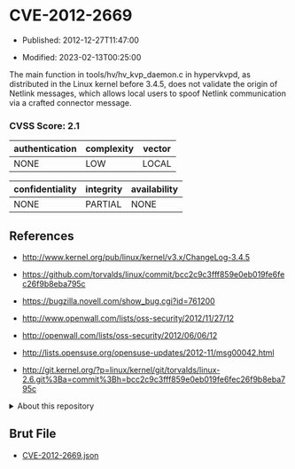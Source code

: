 # CVE-2012-2669

- Published: 2012-12-27T11:47:00

- Modified: 2023-02-13T00:25:00

The main function in tools/hv/hv_kvp_daemon.c in hypervkvpd, as distributed in the Linux kernel before 3.4.5, does not validate the origin of Netlink messages, which allows local users to spoof Netlink communication via a crafted connector message.

### CVSS Score: **2.1**

| authentication | complexity | vector |
| --- | --- | --- |
| NONE | LOW | LOCAL |

| confidentiality | integrity | availability |
| --- | --- | --- |
| NONE | PARTIAL | NONE |

## References

* http://www.kernel.org/pub/linux/kernel/v3.x/ChangeLog-3.4.5

* https://github.com/torvalds/linux/commit/bcc2c9c3fff859e0eb019fe6fec26f9b8eba795c

* https://bugzilla.novell.com/show_bug.cgi?id=761200

* http://www.openwall.com/lists/oss-security/2012/11/27/12

* http://openwall.com/lists/oss-security/2012/06/06/12

* http://lists.opensuse.org/opensuse-updates/2012-11/msg00042.html

* http://git.kernel.org/?p=linux/kernel/git/torvalds/linux-2.6.git%3Ba=commit%3Bh=bcc2c9c3fff859e0eb019fe6fec26f9b8eba795c

<details>
<summary>About this repository</summary> 

  This repository is part of the project [Live Hack CVE](https://github.com/Live-Hack-CVE). Main website can be found [www.live-hack.org](https://www.live-hack.org) 
  
  Made by [Sn0wAlice](https://github.com/Sn0wAlice) for the people that care about security and need to have a feed of the latest CVEs. Hope you enjoy it, don't forget to star the repo and follow me on [Twitter](https://twitter.com/Sn0wAlice) and [Github](https://github.com/Sn0wAlice). And that is my [personnal website](https://www.alice-snow.me/)

  - [Home Page](https://github.com/Live-Hack-CVE)
  - [Framework](https://github.com/Live-Hack-CVE/cve-framework)
  - [CVE database](https://github.com/Live-Hack-CVE/full_database)
  - [Changelog](https://github.com/Live-Hack-CVE/Changelog)
</details>

## Brut File

* [CVE-2012-2669.json](https://raw.githubusercontent.com/Live-Hack-CVE/full_database/main/cves/2012/CVE-2012-2669.json)

